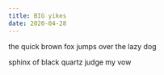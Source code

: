 ```yaml
---
title: BIG yikes
date: 2020-04-28
---
```



the quick brown fox jumps over the lazy dog



sphinx of black quartz judge my vow
